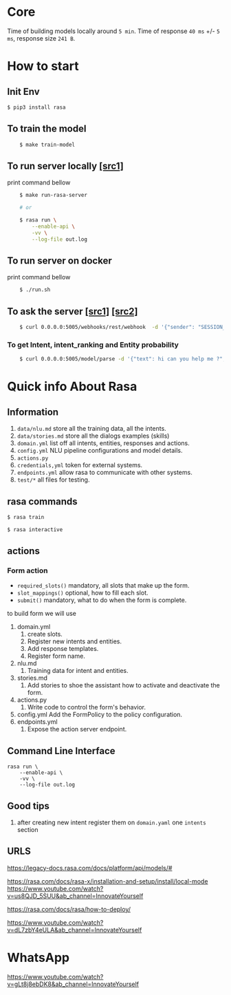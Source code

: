 # Core
Time of building models locally around `5 min`.
Time of response `40 ms` +/- `5 ms`, response size `241 B`.


# How to start

## Init Env
``` bash
$ pip3 install rasa
```

## To train the model

``` bash
    $ make train-model
```

## To run server locally [[src1]](https://rasa.com/docs/rasa/command-line-interface#rasa-run)
print command bellow

``` bash
    $ make run-rasa-server

    # or 

    $ rasa run \
        --enable-api \
        -vv \
        --log-file out.log
```


## To run server on docker
print command bellow

``` bash
    $ ./run.sh
```

## To ask the server [[src1]](https://rasa.com/docs/rasa/http-api) [[src2]](https://rasa.com/docs/rasa/pages/http-api)

``` bash
    $ curl 0.0.0.0:5005/webhooks/rest/webhook  -d '{"sender": "SESSION_ID", "message": "hi can you help me ?"}' | json_pp
```

### To get Intent, intent_ranking and Entity probability
``` bash
    $ curl 0.0.0.0:5005/model/parse -d '{"text": hi can you help me ?", "message_id": "b2831e73-1407-4ba0-a861-0f30a42a2a5a"}' | json_pp
```

# Quick info About Rasa
## Information
1. `data/nlu.md` store all the training data, all the intents.
2. `data/stories.md` store all the dialogs examples (skills)
3. `domain.yml` list off all intents, entities, responses and actions.
4. `config.yml` NLU pipeline configurations and model details.
5. `actions.py`
6. `credentials,yml` token for external systems.
7. `endpoints.yml` allow rasa to communicate with other systems.
7. `test/*` all files for testing.

## rasa commands

``` bash
$ rasa train
```

``` bash
$ rasa interactive
```

## actions

### Form action
* `required_slots()` mandatory, all slots that make up the form.
* `slot_mappings()` optional, how to fill each slot.
* `submit()` mandatory, what to do when the form is complete.

to build form we will use 
1. domain.yml
    1. create slots.
    2. Register new intents and entities.
    3. Add response templates.
    4. Register form name.
2. nlu.md
    1. Training data for intent and entities.
3. stories.md
    1. Add stories to shoe the assistant how to activate and deactivate the form.
4. actions.py
    1. Write code to control the form's behavior.
5. config.yml
    Add the FormPolicy to the policy configuration.
6. endpoints.yml
    1. Expose the action server endpoint.

## Command Line Interface

```
rasa run \
    --enable-api \
    -vv \
    --log-file out.log
```

## Good tips
1. after creating new intent register them on `domain.yaml` one `intents` section


## URLS
https://legacy-docs.rasa.com/docs/platform/api/models/#

https://rasa.com/docs/rasa-x/installation-and-setup/install/local-mode
https://www.youtube.com/watch?v=us8QJD_5SUU&ab_channel=InnovateYourself


https://rasa.com/docs/rasa/how-to-deploy/

https://www.youtube.com/watch?v=dL7zbY4eULA&ab_channel=InnovateYourself




# WhatsApp
https://www.youtube.com/watch?v=gLt8j8ebDK8&ab_channel=InnovateYourself